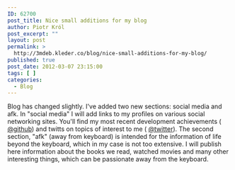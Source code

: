 ```yaml
---
ID: 62700
post_title: Nice small additions for my blog
author: Piotr Król
post_excerpt: ""
layout: post
permalink: >
  http://3mdeb.kleder.co/blog/nice-small-additions-for-my-blog/
published: true
post_date: 2012-03-07 23:15:00
tags: [ ]
categories:
  - Blog
---
```

Blog has changed slightly. I've added two new sections: social media and afk. In "social media" I will add links to my profiles on various social networking sites. You'll find my most recent development achievements ( [@github](https://github.com/pietrushnic)) and twitts on topics of interest to me ( [@twitter](https://twitter.com/#!/pietrushnic)). The second section, "afk" (away from keyboard) is intended for the information of life beyond the keyboard, which in my case is not too extensive. I will publish here information about the books we read, watched movies and many other interesting things, which can be passionate away from the keyboard.